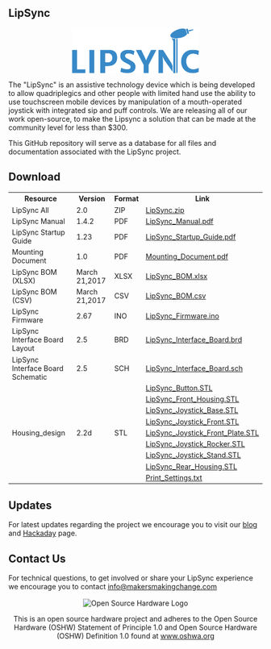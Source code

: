 ## LipSync

<p align="center">
<img align="center" src="https://raw.githubusercontent.com/makersmakingchange/blog/gh-pages/_resources/images/LipSync_Logo.jpg" width="50%" height="50%" alt="LipSync Logo"/>
</p>

The "LipSync" is an assistive technology device which is being developed to allow quadriplegics and other people with limited hand use the ability to use touchscreen mobile devices by manipulation of a mouth-operated joystick with integrated sip and puff controls. We are releasing all of our work open-source, to make the Lipsync a solution that can be made at the community level for less than $300.

This GitHub repository will serve as a database for all files and documentation associated with the LipSync project.

## Download

 <table style="width:100%">
  <tr>
    <th>Resource</th>
    <th>Version</th>
    <th>Format</th>
    <th>Link</th>
  </tr>
    <tr>
    <td>LipSync All</td>
    <td>2.0</td>
    <td>ZIP</td>
    <td><a href="https://github.com/makersmakingchange/LipSync/archive/master.zip">LipSync.zip</a></td>
  </tr>
  <tr>
    <td>LipSync Manual</td>
    <td>1.4.2</td>
    <td>PDF</td>
    <td><a href="https://github.com/makersmakingchange/LipSync/raw/master/LipSync_Manual.pdf">LipSync_Manual.pdf</a></td>
  </tr>
  <tr>
    <td>LipSync Startup Guide</td>
    <td>1.23</td>
    <td>PDF</td>
    <td><a href="https://github.com/makersmakingchange/LipSync/raw/master/LipSync_Startup_Guide.pdf">LipSync_Startup_Guide.pdf</a></td>
  </tr>
  <tr>
     <td>Mounting Document</td>
     <td>1.0</td>
     <td>PDF</td>
     <td><a href="https://github.com/makersmakingchange/LipSync/raw/master/LipSync_Startup_Guide.pdf">Mounting_Document.pdf</a></td>
  </tr>
  <tr>
    <td>LipSync BOM (XLSX)</td>
    <td>March 21,2017</td>
    <td>XLSX</td>
    <td><a href="https://github.com/makersmakingchange/LipSync/raw/master/LipSync_BOM.xlsx">LipSync_BOM.xlsx</a></td>
  </tr>
  <tr>
    <td>LipSync BOM (CSV)</td>
    <td>March 21,2017</td>
    <td>CSV</td>
    <td><a href="https://raw.githubusercontent.com/makersmakingchange/LipSync/master/LipSync_BOM.csv" download target="_blank">LipSync_BOM.csv</a></td>
  </tr>
  <tr>
    <td>LipSync Firmware</td>
    <td>2.67</td>
    <td>INO</td>
    <td><a href="https://github.com/makersmakingchange/LipSync/raw/master/Software/LipSync_Firmware/LipSync_Firmware.ino">LipSync_Firmware.ino</a></td>
  </tr>
  <tr>
    <td>LipSync Interface Board Layout</td>
    <td>2.5</td>
    <td>BRD</td>
    <td><a href="https://raw.githubusercontent.com/makersmakingchange/LipSync/master/Hardware/PCB_design/LipSync_Interface_Board.brd">LipSync_Interface_Board.brd</a></td>
  </tr>
  <tr>
    <td>LipSync Interface Board Schematic</td>
    <td>2.5</td>
    <td>SCH</td>
    <td><a href="https://raw.githubusercontent.com/makersmakingchange/LipSync/master/Hardware/PCB_design/LipSync_Interface_Board.sch">LipSync_Interface_Board.sch</a></td>
  </tr>
    <tr>
    <td rowspan="9">Housing_design</td>
    <td rowspan="9">2.2d</td>
    <td rowspan="9">STL</td>
    <td><a href="https://raw.githubusercontent.com/makersmakingchange/LipSync/master/Hardware/Housing_design/LipSync_Button.STL">LipSync_Button.STL</a></td>
  </tr>
  <tr>
  <td><a href="https://github.com/makersmakingchange/LipSync/raw/master/Hardware/Housing_design/LipSync_Front_Housing.STL">LipSync_Front_Housing.STL</a></td>
  </tr>
  <tr>
	<td><a href="https://github.com/makersmakingchange/LipSync/raw/master/Hardware/Housing_design/LipSync_Joystick_Base.STL">LipSync_Joystick_Base.STL</a></td>
</tr>
<tr>
  <td><a href="https://github.com/makersmakingchange/LipSync/raw/master/Hardware/Housing_design/LipSync_Joystick_Front.STL">LipSync_Joystick_Front.STL</a></td>
</tr>
<tr>
  <td><a href="https://github.com/makersmakingchange/LipSync/raw/master/Hardware/Housing_design/LipSync_Joystick_Front_Plate.STL">LipSync_Joystick_Front_Plate.STL</a></td>
</tr>
<tr>
  <td><a href="https://github.com/makersmakingchange/LipSync/raw/master/Hardware/Housing_design/LipSync_Joystick_Rocker.STL">LipSync_Joystick_Rocker.STL</a></td>
</tr>
<tr>
  <td><a href="https://github.com/makersmakingchange/LipSync/raw/master/Hardware/Housing_design/LipSync_Joystick_Stand.STL">LipSync_Joystick_Stand.STL</a></td>
</tr>
<tr>
  <td><a href="https://github.com/makersmakingchange/LipSync/raw/master/Hardware/Housing_design/LipSync_Rear_Housing.stl">LipSync_Rear_Housing.STL</a></td>
</tr>
<tr>
  <td><a href="https://raw.githubusercontent.com/makersmakingchange/LipSync/master/Hardware/Housing_design/Print_Settings.txt">Print_Settings.txt</a></td>
</tr>
</table> 

## Updates 
For latest updates regarding the project we encourage you to visit our <a href="https://makersmakingchange.github.io/blog/">blog</a> and <a href="https://hackaday.io/project/13424-lipsync">Hackaday</a> page.


## Contact Us

For technical questions, to get involved or share your LipSync experience we encourage you to contact info@makersmakingchange.com



<p align="center">
<img align="center" src="http://www.oshwa.org/wp-content/uploads/2014/03/oshw-logo-200-px.png" alt="Open Source Hardware Logo"/>
</p>

<p align="center">
This is an open source hardware project and adheres to the Open Source Hardware (OSHW) Statement of Principle 1.0 and Open Source Hardware (OSHW) Definition 1.0 found at <a href="http://www.oshwa.org">www.oshwa.org</a>
</p>

